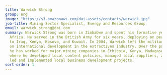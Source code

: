 ```yaml
---
title: Warwick Strong
group: erg
image: "https://s3.amazonaws.com/dai-assets/contacts/warwick.jpg"
job-title: Mining Sector Specialist, Energy and Resources Group
email: warwick_strong@dai.com
summary: Warwick Strong was born in Zimbabwe and spent his formative years in Southern
  Africa. He served in the British Army for six years, deploying on peacekeeping missions
  to Iraq, Kenya, Kosovo, and Kuwait. In 2004, Warwick left the military to focus
  on international development in the extractives industry. Over the past 10 years,
  he has worked for major mining companies in Ethiopia, Kenya, Madagascar, and Mauritania,
  where he developed local content policies, managed local suppliers, and successfully
  led and implemented local business development projects.
sort-order: 1
---
```


